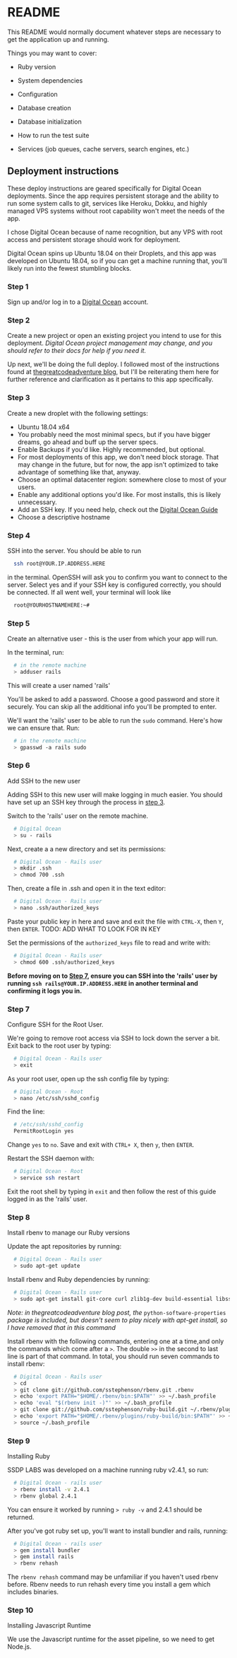 # README

This README would normally document whatever steps are necessary to get the
application up and running.

Things you may want to cover:

* Ruby version

* System dependencies

* Configuration

* Database creation

* Database initialization

* How to run the test suite

* Services (job queues, cache servers, search engines, etc.)

## Deployment instructions

These deploy instructions are geared specifically for Digital Ocean deployments.
Since the app requires persistent storage and the ability to run some system
calls to git, services like Heroku, Dokku, and highly managed VPS systems without
root capability won't meet the needs of the app.

I chose Digital Ocean because of name recognition, but any VPS with root access
and persistent storage should work for deployment.

Digital Ocean spins up Ubuntu 18.04 on their Droplets, and this app was developed
on Ubuntu 18.04, so if you can get a machine running that, you'll likely run into
the fewest stumbling blocks.

### Step 1

Sign up and/or log in to a [Digital Ocean](https://www.digitalocean.com/)
account.

### Step 2

Create a new project or open an existing project you intend to use for this
deployment. *Digital Ocean project management may change, and you should refer
to their docs for help if you need it.*

Up next, we'll be doing the full deploy. I followed most of the instructions found
at [thegreatcodeadventure blog](https://www.thegreatcodeadventure.com/deploying-rails-to-digitalocean-the-hard-way/),
but I'll be reiterating them here for further reference and clarification as it
pertains to this app specifically.


### Step 3
Create a new droplet with the following settings:
  - Ubuntu 18.04 x64
  - You probably need the most minimal specs, but if you have bigger dreams,
  go ahead and buff up the server specs.
  - Enable Backups if you'd like. Highly recommended, but optional.
  - For most deployments of this app, we don't need block storage. That may
  change in the future, but for now, the app isn't optimized to take advantage
  of something like that, anyway.
  - Choose an optimal datacenter region: somewhere close to most of your users.
  - Enable any additional options you'd like. For most installs, this is likely
  unnecessary.
  - Add an SSH key. If you need help, check out the [Digital Ocean Guide](https://www.digitalocean.com/docs/droplets/how-to/add-ssh-keys/)
  - Choose a descriptive hostname

### Step 4
SSH into the server. You should be able to run

```bash
  ssh root@YOUR.IP.ADDRESS.HERE
```

in the terminal. OpenSSH will ask you to confirm you want to connect to the server.
Select yes and if your SSH key is configured correctly, you should be connected.
If all went well, your terminal will look like

```bash
  root@YOURHOSTNAMEHERE:~#
```

### Step 5
Create an alternative user - this is the user from which your app will run.

  In the terminal, run:

  ```bash
    # in the remote machine
    > adduser rails
  ```

  This will create a user named 'rails'

  You'll be asked to add a password. Choose a good password and store it securely.
  You can skip all the additional info you'll be prompted to enter.

  We'll want the 'rails' user to be able to run the `sudo` command. Here's how
  we can ensure that. Run:

  ```bash
    # in the remote machine
    > gpasswd -a rails sudo
  ```

### Step 6
Add SSH to the new user

Adding SSH to this new user will make logging in much easier. You should have
set up an SSH key through the process in [step 3](#step-3).

Switch to the 'rails' user on the remote machine.

  ```bash
    # Digital Ocean
    > su - rails
  ```

Next, create a a new directory and set its permissions:

  ```bash
    # Digital Ocean - Rails user
    > mkdir .ssh
    > chmod 700 .ssh
  ```

Then, create a file in .ssh and open it in the text editor:

  ```bash
    # Digital Ocean - Rails user
    > nano .ssh/authorized_keys
  ```
Paste your public key in here and save and exit the file with `CTRL-X`, then `Y`,
then `ENTER`. TODO: ADD WHAT TO LOOK FOR IN KEY

Set the permissions of the `authorized_keys` file to read and write with:

  ```bash
    # Digital Ocean - Rails user
    > chmod 600 .ssh/authorized_keys
  ```

**Before moving on to [Step 7](#step-7), ensure you can SSH into the 'rails' user
by running `ssh rails@YOUR.IP.ADDRESS.HERE` in another terminal and confirming
it logs you in.**

### Step 7
Configure SSH for the Root User.

We're going to remove root access via SSH to lock down the server a bit. Exit
back to the root user by typing:

  ```bash
    # Digital Ocean - Rails user
    > exit
  ```

As your root user, open up the ssh config file by typing:

  ```bash
    # Digital Ocean - Root
    > nano /etc/ssh/sshd_config
  ```

Find the line:

  ```bash
    # /etc/ssh/sshd_config
    PermitRootLogin yes
  ```

Change `yes` to `no`. Save and exit with `CTRL+ X`, then `y`, then `ENTER`.

Restart the SSH daemon with:

  ```bash
    # Digital Ocean - Root
    > service ssh restart
  ```

Exit the root shell by typing in `exit` and then follow the rest of this guide
logged in as the 'rails' user.

### Step 8
Install rbenv to manage our Ruby versions

Update the apt repositories by running:

  ```bash
    # Digital Ocean - Rails user
    > sudo apt-get update
  ```

Install rbenv and Ruby dependencies by running:

  ```bash
    # Digital Ocean - Rails user
    > sudo apt-get install git-core curl zlib1g-dev build-essential libssl-dev libreadline-dev libyaml-dev libsqlite3-dev sqlite3 libxml2-dev libxslt1-dev libcurl4-openssl-dev libffi-dev
  ```

*Note: in thegreatcodeadventure blog post, the* `python-software-properties` *package is included,
but doesn't seem to play nicely with apt-get install, so I have removed that in this command*

Install rbenv with the following commands, entering one at a time,and only the
commands which come after a `>`. The double `>>` in the second to last line is
part of that command. In total, you should run seven commands to install rbenv:

  ```bash
    # Digital Ocean - Rails user
    > cd
    > git clone git://github.com/sstephenson/rbenv.git .rbenv
    > echo 'export PATH="$HOME/.rbenv/bin:$PATH"' >> ~/.bash_profile
    > echo 'eval "$(rbenv init -)"' >> ~/.bash_profile
    > git clone git://github.com/sstephenson/ruby-build.git ~/.rbenv/plugins/ruby-build
    > echo 'export PATH="$HOME/.rbenv/plugins/ruby-build/bin:$PATH"' >> ~/.bash_profile
    > source ~/.bash_profile
  ```

### Step 9
Installing Ruby

SSDP LABS was developed on a machine running ruby v2.4.1, so run:

  ```bash
    # Digital Ocean - rails user
    > rbenv install -v 2.4.1
    > rbenv global 2.4.1
  ```

You can ensure it worked by running `> ruby -v` and 2.4.1 should be returned.

After you've got ruby set up, you'll want to install bundler and rails, running:

  ```bash
    # Digital Ocean - rails user
    > gem install bundler
    > gem install rails
    > rbenv rehash
  ```

The `rbenv rehash` command may be unfamiliar if you haven't used rbenv before.
Rbenv needs to run rehash every time you install a gem which includes binaries.

### Step 10
Installing Javascript Runtime

We use the Javascript runtime for the asset pipeline, so we need to get Node.js. 
